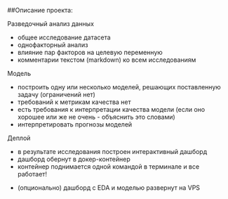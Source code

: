 ##Описание проекта:

Разведочный анализ данных
+ общее исследование датасета
+ однофакторный анализ
+ влияние пар факторов на целевую переменную
+ комментарии текстом (markdown) ко всем исследованиям

Модель
+ построить одну или несколько моделей, решающих поставленную задачу (ограничений нет)
+ требований к метрикам качества нет
+ есть требования к интерпретации качества модели (если оно хорошее или же не очень - объяснить это словами)
+ интерпретировать прогнозы моделей

Деплой
+ в результате исследования построен интерактивный дашборд
+ дашборд обернут в докер-контейнер
+ контейнер поднимается одной командой в терминале и все работает!
* (опционально) дашборд с EDA и моделью развернут на VPS
